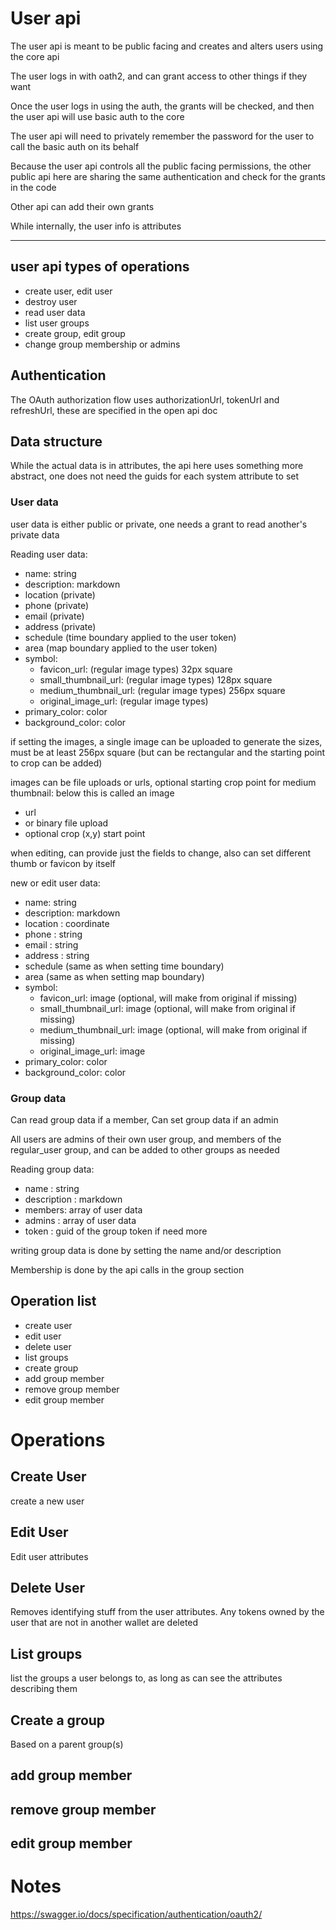 # User api

The user api is meant to be public facing and creates and alters users using the core api

The user logs in with oath2, and can grant access to other things if they want

Once the user logs in using the auth, the grants will be checked, and then the user api will use basic auth to the core

The user api will need to privately remember the password for the user to call the basic auth on its behalf

Because the user api controls all the public facing permissions, the other public api here are sharing the same authentication and check for the grants in the code

Other api can add their own grants

While internally, the user info is attributes

----------------------
## user api types of operations

* create user, edit user
* destroy user
* read user data
* list user groups
* create group, edit group
* change group membership or admins


## Authentication

The OAuth authorization flow uses authorizationUrl, tokenUrl and refreshUrl, these are specified in the open api doc

## Data structure

While the actual data is in attributes, the api here uses something more abstract, one does not need the guids for each system attribute to set

### User data

user data is either public or private, one needs a grant to read another's private data

Reading user data:

* name: string
* description: markdown
* location (private)
* phone (private)
* email (private)
* address (private)
* schedule (time boundary applied to the user token)
* area (map boundary applied to the user token)
* symbol:
  * favicon_url:   (regular image types) 32px square 
  * small_thumbnail_url:  (regular image types) 128px square
  * medium_thumbnail_url:  (regular image types) 256px square
  * original_image_url:   (regular image types)
* primary_color: color
* background_color: color



if setting the images, a single image can be uploaded to generate the sizes, must be at least 256px square 
    (but can be rectangular and the starting point to crop can be added)

images can be file uploads or urls, optional starting crop point for medium thumbnail: below this is called an image
* url
* or binary file upload
* optional crop (x,y) start point

when editing, can provide just the fields to change, also can set different thumb or favicon by itself

new or edit user data:

* name: string
* description: markdown
* location : coordinate
* phone : string
* email : string
* address : string 
* schedule (same as when setting time boundary)
* area (same as when setting map boundary)
* symbol:
    * favicon_url:   image (optional, will make from original if missing)
    * small_thumbnail_url:  image (optional, will make from original if missing)
    * medium_thumbnail_url:  image (optional, will make from original if missing)
    * original_image_url:   image
* primary_color: color
* background_color: color




### Group data

Can read group data if a member, Can set group data if an admin

All users are admins of their own user group, and members of the regular_user group, and can be added to other groups as needed

Reading group data:
* name : string
* description : markdown
* members: array of user data
* admins : array of user data
* token : guid of the group token if need more


writing group data is done by setting the name and/or description

Membership is done by the api calls in the group section 

## Operation list

* create user
* edit user
* delete user
* list groups
* create group
* add group member 
* remove group member
* edit group member

# Operations 

## Create User

create a new user

## Edit User

Edit user attributes

## Delete User

Removes identifying stuff from the user attributes. Any tokens owned by the user that are not in another wallet are deleted

## List groups

list the groups a user belongs to, as long as can see the attributes describing them

## Create a group

Based on a parent group(s)


## add group member

## remove group member

## edit group member

# Notes

https://swagger.io/docs/specification/authentication/oauth2/

